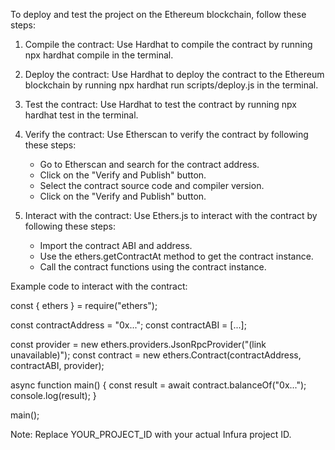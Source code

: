 To deploy and test the project on the Ethereum blockchain, follow these steps:

1. Compile the contract: Use Hardhat to compile the contract by running npx hardhat compile in the terminal.

2. Deploy the contract: Use Hardhat to deploy the contract to the Ethereum blockchain by running npx hardhat run scripts/deploy.js in the terminal.

3. Test the contract: Use Hardhat to test the contract by running npx hardhat test in the terminal.

4. Verify the contract: Use Etherscan to verify the contract by following these steps:
    - Go to Etherscan and search for the contract address.
    - Click on the "Verify and Publish" button.
    - Select the contract source code and compiler version.
    - Click on the "Verify and Publish" button.

5. Interact with the contract: Use Ethers.js to interact with the contract by following these steps:
    - Import the contract ABI and address.
    - Use the ethers.getContractAt method to get the contract instance.
    - Call the contract functions using the contract instance.

Example code to interact with the contract:

const { ethers } = require("ethers");

const contractAddress = "0x...";
const contractABI = [...];

const provider = new ethers.providers.JsonRpcProvider("(link unavailable)");
const contract = new ethers.Contract(contractAddress, contractABI, provider);

async function main() {
  const result = await contract.balanceOf("0x...");
  console.log(result);
}

main();

Note: Replace YOUR_PROJECT_ID with your actual Infura project ID.